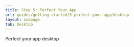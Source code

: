 ```yaml
---
title: Step 5: Perfect Your App
url: guides/getting-started/5-perfect-your-app/desktop
layout: subpage
tab: Desktop
---
```


Perfect your app desktop
